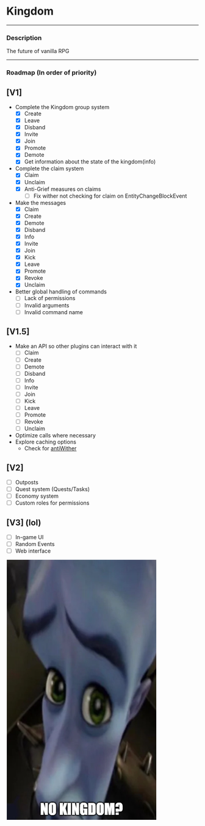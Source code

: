 # Kingdom
 ***
### Description
The future of vanilla RPG
 ***
### Roadmap (In order of priority)

## [V1]
- Complete the Kingdom group system
  - [x] Create
  - [x] Leave
  - [x] Disband
  - [x] Invite
  - [x] Join
  - [x] Promote
  - [x] Demote
  - [x] Get information about the state of the kingdom(info)
- Complete the claim system
  - [x] Claim
  - [x] Unclaim
  - [x] Anti-Grief measures on claims
    - [ ] Fix wither not checking for claim on EntityChangeBlockEvent
- Make the messages
  - [x] Claim
  - [x] Create
  - [x] Demote
  - [x] Disband
  - [x] Info
  - [x] Invite
  - [x] Join
  - [x] Kick
  - [x] Leave
  - [x] Promote
  - [x] Revoke
  - [x] Unclaim
- Better global handling of commands
  - [ ] Lack of permissions
  - [ ] Invalid arguments
  - [ ] Invalid command name

## [V1.5]
- Make an API so other plugins can interact with it
  - [ ] Claim
  - [ ] Create
  - [ ] Demote
  - [ ] Disband
  - [ ] Info
  - [ ] Invite
  - [ ] Join
  - [ ] Kick
  - [ ] Leave
  - [ ] Promote
  - [ ] Revoke
  - [ ] Unclaim
- Optimize calls where necessary
- Explore caching options
  - Check for [antiWither](https://github.com/Ultracrepidarianism/Kingdom/blob/master/src/main/java/ca/ultracrepidarianism/kingdom/listener/ClaimListener.java#L78-L83)

## [V2]
- [ ] Outposts
- [ ] Quest system (Quests/Tasks)
- [ ] Economy system 
- [ ] Custom roles for permissions

## [V3] (lol)
- [ ] In-game UI
- [ ] Random Events
- [ ] Web interface

![UwU](image.png)